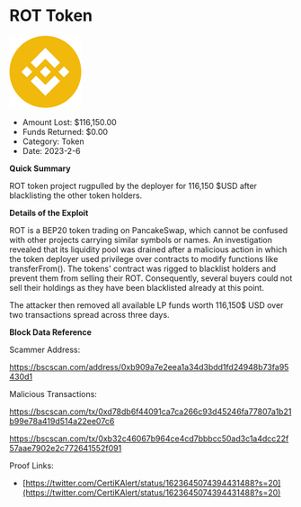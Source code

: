 # ROT Token
![ROT Token](/rektimages/ROT-Token.png)
- Amount Lost: $116,150.00
- Funds Returned: $0.00
- Category: Token
- Date: 2023-2-6

**Quick Summary**

ROT token project rugpulled by the deployer for 116,150 $USD after blacklisting the other token holders.

  


 **Details of the Exploit**

ROT is a BEP20 token trading on PancakeSwap, which cannot be confused with other projects carrying similar symbols or names. An investigation revealed that its liquidity pool was drained after a malicious action in which the token deployer used privilege over contracts to modify functions like transferFrom(). The tokens' contract was rigged to blacklist holders and prevent them from selling their ROT. Consequently, several buyers could not sell their holdings as they have been blacklisted already at this point.

The attacker then removed all available LP funds worth 116,150$ USD over two transactions spread across three days.

  


 **Block Data Reference**

Scammer Address: 

https://bscscan.com/address/0xb909a7e2eea1a34d3bdd1fd24948b73fa95430d1

  


Malicious Transactions:

https://bscscan.com/tx/0xd78db6f44091ca7ca266c93d45246fa77807a1b21b99e78a419d514a22ee07c6

https://bscscan.com/tx/0xb32c46067b964ce4cd7bbbcc50ad3c1a4dcc22f57aae7902e2c772641552f091


Proof Links:
- [https://twitter.com/CertiKAlert/status/1623645074394431488?s=20](https://twitter.com/CertiKAlert/status/1623645074394431488?s=20)



